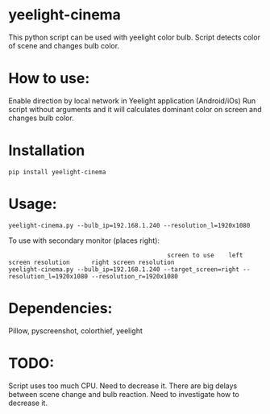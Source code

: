 # yeelight-cinema
This python script can be used with yeelight color bulb.
Script detects color of scene and changes bulb color.

# How to use:
Enable direction by local network in Yeelight application (Android/iOs)
Run script without arguments and it will calculates dominant color on screen and changes bulb color.

# Installation 

    pip install yeelight-cinema

# Usage:
    yeelight-cinema.py --bulb_ip=192.168.1.240 --resolution_l=1920x1080

To use with secondary monitor (places right):

                                                screen to use    left screen resolution      right screen resolution
    yeelight-cinema.py --bulb_ip=192.168.1.240 --target_screen=right --resolution_l=1920x1080 --resolution_r=1920x1080

# Dependencies:
Pillow, pyscreenshot, colorthief, yeelight

# TODO:
Script uses too much CPU. Need to decrease it.
There are big delays between scene change and bulb reaction. Need to investigate how to decrease it.

